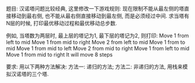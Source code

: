 题目:
汉诺塔问题比较经典, 这里修改一下游戏规则: 现在限制不能从最左侧的塔直接移动到最右侧, 也不能从最右侧直接移动到最左侧, 而是必须经过中间. 求当塔有N层的时候, 打印最优移动过程和最优移动总步数.

例如, 当塔数为两层时, 最上层的塔记为1, 最下层的塔记为2, 则打印:
Move 1 from left to mid
Move 1 from mid to right
Move 2 from left to mid
Move 1 from to mid
Move 1 from mid to left
Move 2 from mid to right
Move 1 from left to mid
Move 1 from mid to right
It will move 8 steps

要求:
用以下两种方法解决:
方法一: 递归的方法;
方法二: 非递归的方法, 用栈来模拟汉诺塔的三个塔.
